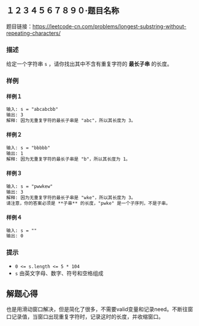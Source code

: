 ## １２３４５６７８９０·题目名称

题目链接：https://leetcode-cn.com/problems/longest-substring-without-repeating-characters/

### 描述

给定一个字符串 `s` ，请你找出其中不含有重复字符的 **最长子串** 的长度。

### 样例

#### 样例１

```markdown
输入: s = "abcabcbb"
输出: 3
解释: 因为无重复字符的最长子串是 "abc"，所以其长度为 3。
```

#### 样例２

```markdown
输入: s = "bbbbb"
输出: 1
解释: 因为无重复字符的最长子串是 "b"，所以其长度为 1。
```

#### 样例３

```markdown
输入: s = "pwwkew"
输出: 3
解释: 因为无重复字符的最长子串是 "wke"，所以其长度为 3。
请注意，你的答案必须是 **子串** 的长度，"pwke" 是一个子序列，不是子串。
```

#### 样例４

```markdown
输入: s = ""
输出: 0
```

### 提示

- `0 <= s.length <= 5 * 104`
- `s` 由英文字母、数字、符号和空格组成

## 解题心得

也是用滑动窗口解决，但是简化了很多，不需要valid变量和记录need。不断往窗口记录值，当窗口出现重复字符时，记录这时的长度，并收缩窗口。